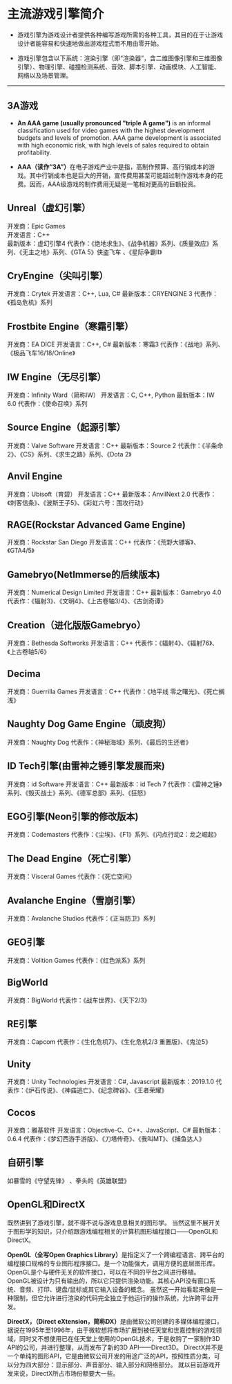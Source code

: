 # 主流游戏引擎简介
  * 游戏引擎为游戏设计者提供各种编写游戏所需的各种工具，其目的在于让游戏设计者能容易和快速地做出游戏程式而不用由零开始。

  * 游戏引擎包含以下系统：渲染引擎（即“渲染器”，含二维图像引擎和三维图像引擎）、物理引擎、碰撞检测系统、音效、脚本引擎、动画模块、人工智能、网络以及场景管理。

----

## 3A游戏
  * <strong>An AAA game (usually pronounced "triple A game")</strong> is an informal classification used for video games with the highest development budgets and levels of promotion. AAA game development is associated with high economic risk, with high levels of sales required to obtain profitability.

  * <strong>AAA（读作“3A”）</strong>在电子游戏产业中是指，高制作预算、高行销成本的游戏。其中行销成本也是巨大的开销，宣传费用甚至可能超过制作游戏本身的花费。因而，AAA级游戏的制作费用无疑是一笔相对更高的巨额投资。

## Unreal（虚幻引擎）
开发商：Epic Games  
开发语言：C++  
最新版本：虚幻引擎4
代表作：《绝地求生》、《战争机器》系列、《质量效应》系列、《无主之地》系列、《GTA 5》侠盗飞车 、《星际争霸Ⅱ》

## CryEngine（尖叫引擎）
开发商：Crytek
开发语言：C++, Lua, C#
最新版本：CRYENGINE 3
代表作：《孤岛危机》系列

## Frostbite Engine（寒霜引擎）
开发商：EA DICE
开发语言：C++, C#
最新版本：寒霜3
代表作：《战地》系列、 《极品飞车16/18/Online》

## IW Engine（无尽引擎）
开发商：Infinity Ward（简称IW）
开发语言：C, C++, Python
最新版本：IW 6.0
代表作：《使命召唤》系列

## Source Engine（起源引擎）
开发商：Valve Software
开发语言：C++
最新版本：Source 2
代表作：《半条命2》、《CS》系列、《求生之路》系列、《Dota 2》

## Anvil Engine
开发商：Ubisoft（育碧）
开发语言：C++
最新版本：AnvilNext 2.0
代表作：《刺客信条》、《波斯王子5》、《彩虹六号：围攻行动》

## RAGE(Rockstar Advanced Game Engine)
开发商：Rockstar San Diego
开发语言：C++
代表作：《荒野大镖客》、《GTA4/5》

## Gamebryo(NetImmerse的后续版本)
开发商：Numerical Design Limited
开发语言：C++
最新版本：Gamebryo 4.0
代表作：《辐射3》、《文明4》、《上古卷轴3/4》、《古剑奇谭》

## Creation（进化版版Gamebryo）
开发商：Bethesda Softworks
开发语言：C++
代表作：《辐射4》、《辐射76》、《上古卷轴5/6》

## Decima
开发商：Guerrilla Games
开发语言：C++
代表作：《地平线 零之曙光》、《死亡搁浅》

## Naughty Dog Game Engine（顽皮狗）
开发商：Naughty Dog
代表作：《神秘海域》系列、《最后的生还者》

## ID Tech引擎(由雷神之锤引擎发展而来)
开发商：id Software
开发语言：C++
最新版本：id Tech 7
代表作：《雷神之锤》系列、《毁灭战士》系列、《德军总部》系列、《狂怒》

## EGO引擎(Neon引擎的修改版本)
开发商：Codemasters
代表作：《尘埃》、《F1》系列、《闪点行动2：龙之崛起》

## The Dead Engine（死亡引擎）
开发商：Visceral Games
代表作：《死亡空间》

## Avalanche Engine（雪崩引擎）
开发商：Avalanche Studios
代表作：《正当防卫》系列

## GEO引擎
开发商：Volition Games
代表作：《红色派系》系列

## BigWorld
开发商：BigWorld
代表作：《战车世界》、《天下2/3》

## RE引擎
开发商：Capcom
代表作：《生化危机7》、《生化危机2/3 重置版》、《鬼泣5》

## Unity
开发商：Unity Technologies
开发语言：C#, Javascript
最新版本：2019.1.0
代表作：《炉石传说》、《神庙逃亡》、《纪念碑谷》、《王者荣耀》

## Cocos
开发商：雅基软件
开发语言：Objective-C、C++、JavaScript、C#
最新版本：0.6.4
代表作：《梦幻西游手游版》、《刀塔传奇》、《我叫MT》、《捕鱼达人》

## 自研引擎
如暴雪的《守望先锋》 、拳头的《英雄联盟》


## OpenGL和DirectX
既然讲到了游戏引擎，就不得不说与游戏息息相关的图形学。
当然这里不展开关于图形学的知识，只介绍跟游戏编程相关的计算机图形编程接口——OpenGL和DirectX。

<strong>OpenGL（全写Open Graphics Library）</strong>是指定义了一个跨编程语言、跨平台的编程接口规格的专业图形程序接口。是一个功能强大，调用方便的底层图形库。
OpenGL是个与硬件无关的软件接口，可以在不同的平台之间进行移植。
OpenGL被设计为只有输出的，所以它只提供渲染功能。其核心API没有窗口系统、音频、打印、键盘/鼠标或其它输入设备的概念。
虽然这一开始看起来像是一种限制，但它允许进行渲染的代码完全独立于他运行的操作系统，允许跨平台开发。

<strong>DirectX，（Direct eXtension，简称DX）</strong>是由微软公司创建的多媒体编程接口。据说在1995年至1996年，由于微软想将市场扩展到被任天堂和世嘉控制的游戏领域，同时又不想使用已在任天堂上使用的OpenGL技术，于是收购了一家制作3D API的公司，并进行整理，从而发布了新的3D API——Direct3D。
DirectX并不是一个单纯的图形API，它是由微软公司开发的用途广泛的API，按照性质分类，可以分为四大部分：显示部分、声音部分、输入部分和网络部分。
就以目前游戏开发来说，DirectX所占市场份额要大一些。